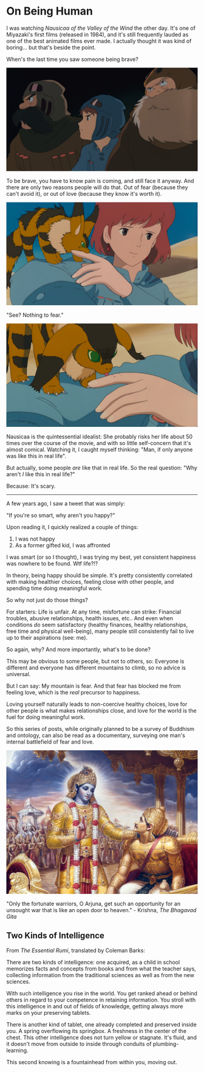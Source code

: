 # On Being Human

I was watching _Nausicaa of the Valley of the Wind_ the other day. It's one of Miyazaki's first films (released in 1984), and it's still frequently lauded as one of the best animated films ever made. I actually thought it was kind of boring... but that's beside the point.

When's the last time you saw someone being brave?

![Nausicaa and others watching an unidentified airship appearing](bravery.png)

To be brave, you have to know pain is coming, and still face it anyway. And there are only two reasons people will do that. Out of fear (because they can't avoid it), or out of love (because they know it's worth it).

![Getting bit by a fox squirrel](pain.png)

"See? Nothing to fear."

![Fox squirrel licking the bite he made](response.png)

Nausicaa is the quintessential idealist: She probably risks her life about 50 times over the course of the movie, and with so little self-concern that it's almost comical. Watching it, I caught myself thinking: "Man, if only anyone was like this in real life".

But actually, some people _are_ like that in real life. So the real question: "Why aren't _I_ like this in real life?"

Because: It's scary.

___

A few years ago, I saw a tweet that was simply:

"If you're so smart, why aren't you happy?"

Upon reading it, I quickly realized a couple of things:

1. I was not happy
2. As a former gifted kid, I was affronted

I was smart (or so I thought), I was trying my best, yet consistent happiness was nowhere to be found. Wtf life?!?

In theory, being happy should be simple. It's pretty consistently correlated with making healthier choices, feeling close with other people, and spending time doing meaningful work.

So why not just do those things?

For starters: Life is unfair. At any time, misfortune can strike: Financial troubles, abusive relationships, health issues, etc.. And even when conditions _do_ seem satisfactory (healthy finances, healthy relationships, free time and physical well-being), many people still consistently fail to live up to their aspirations (see: me).

So again, why? And more importantly, what's to be done?

This may be obvious to some people, but not to others, so: Everyone is different and everyone has different mountains to climb, so no advice is universal.

But I can say: My mountain is fear. And that fear has blocked me from feeling love, which is the _real_ precursor to happiness.

Loving yourself naturally leads to non-coercive healthy choices, love for other people is what makes relationships close, and love for the world is the fuel for doing meaningful work.

So this series of posts, while originally planned to be a survey of Buddhism and ontology, can also be read as a documentary, surveying one man's internal battlefield of fear and love.

![Krishna speaks to Arjuna](gita.jpg)

"Only the fortunate warriors, O Arjuna, get such an opportunity for an unsought war that is like an open door to heaven." - Krishna, _The Bhagavad Gita_

## Two Kinds of Intelligence

From _The Essential Rumi_, translated by Coleman Barks:

There are two kinds of intelligence: one acquired,
as a child in school memorizes facts and concepts
from books and from what the teacher says,
collecting information from the traditional sciences
as well as from the new sciences.

With such intelligence you rise in the world.
You get ranked ahead or behind others
in regard to your competence in retaining
information. You stroll with this intelligence
in and out of fields of knowledge, getting always more
marks on your preserving tablets.

There is another kind of tablet, one
already completed and preserved inside you.
A spring overflowing its springbox. A freshness
in the center of the chest. This other intelligence
does not turn yellow or stagnate. It's fluid,
and it doesn't move from outside to inside
through conduits of plumbing-learning.

This second knowing is a fountainhead
from within you, moving out.

